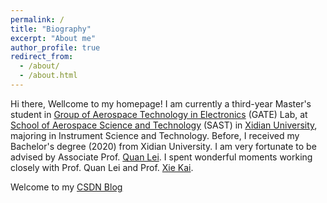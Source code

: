 ```yaml
---
permalink: /
title: "Biography"
excerpt: "About me"
author_profile: true
redirect_from: 
  - /about/
  - /about.html
---
```

Hi there, Wellcome to my homepage! I am currently a third-year Master's student in [Group of Aerospace Technology in Electronics](https://web.xidian.edu.cn/kaixie/) (GATE) Lab, at [School of Aerospace Science and Technology](https://sast.xidian.edu.cn/) (SAST) in [Xidian University](https://www.xidian.edu.cn/), majoring in Instrument Science and Technology. Before, I received my Bachelor's degree (2020) from Xidian University. I am very fortunate to be advised by Associate Prof. [Quan Lei](https://web.xidian.edu.cn/quanlei/). I spent wonderful moments working closely with Prof. Quan Lei and Prof. [Xie Kai](https://web.xidian.edu.cn/kaixie/).

Welcome to my [CSDN Blog](https://dwgan.blog.csdn.net/)
